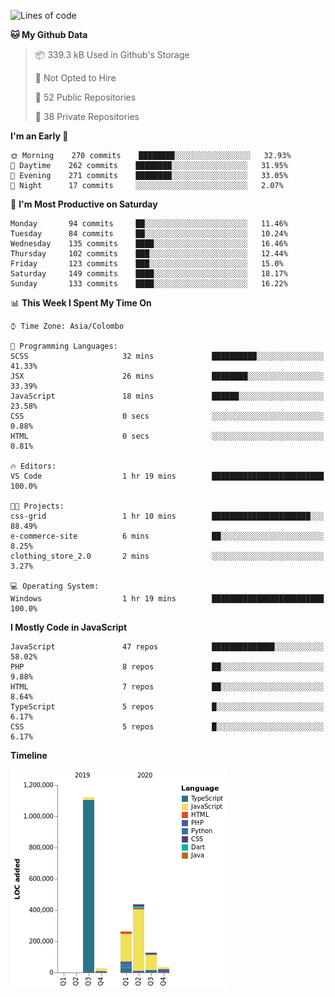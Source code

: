 
<!--START_SECTION:waka-->
![Lines of code](https://img.shields.io/badge/From%20Hello%20World%20I%27ve%20Written-2.3%20million%20lines%20of%20code-blue)

**🐱 My Github Data** 

> 📦 339.3 kB Used in Github's Storage 
 > 
> 🚫 Not Opted to Hire
 > 
> 📜 52 Public Repositories
 > 
> 🔑 38 Private Repositories 

**I'm an Early 🐤** 

```text
🌞 Morning    270 commits    ████████░░░░░░░░░░░░░░░░░   32.93% 
🌆 Daytime    262 commits    ████████░░░░░░░░░░░░░░░░░   31.95% 
🌃 Evening    271 commits    ████████░░░░░░░░░░░░░░░░░   33.05% 
🌙 Night      17 commits     ░░░░░░░░░░░░░░░░░░░░░░░░░   2.07%

```
📅 **I'm Most Productive on Saturday** 

```text
Monday       94 commits     ██░░░░░░░░░░░░░░░░░░░░░░░   11.46% 
Tuesday      84 commits     ██░░░░░░░░░░░░░░░░░░░░░░░   10.24% 
Wednesday    135 commits    ████░░░░░░░░░░░░░░░░░░░░░   16.46% 
Thursday     102 commits    ███░░░░░░░░░░░░░░░░░░░░░░   12.44% 
Friday       123 commits    ███░░░░░░░░░░░░░░░░░░░░░░   15.0% 
Saturday     149 commits    ████░░░░░░░░░░░░░░░░░░░░░   18.17% 
Sunday       133 commits    ████░░░░░░░░░░░░░░░░░░░░░   16.22%

```


📊 **This Week I Spent My Time On** 

```text
⌚︎ Time Zone: Asia/Colombo

💬 Programming Languages: 
SCSS                     32 mins             ██████████░░░░░░░░░░░░░░░   41.33% 
JSX                      26 mins             ████████░░░░░░░░░░░░░░░░░   33.39% 
JavaScript               18 mins             ██████░░░░░░░░░░░░░░░░░░░   23.58% 
CSS                      0 secs              ░░░░░░░░░░░░░░░░░░░░░░░░░   0.88% 
HTML                     0 secs              ░░░░░░░░░░░░░░░░░░░░░░░░░   0.81%

🔥 Editors: 
VS Code                  1 hr 19 mins        █████████████████████████   100.0%

🐱‍💻 Projects: 
css-grid                 1 hr 10 mins        ██████████████████████░░░   88.49% 
e-commerce-site          6 mins              ██░░░░░░░░░░░░░░░░░░░░░░░   8.25% 
clothing_store_2.0       2 mins              ░░░░░░░░░░░░░░░░░░░░░░░░░   3.27%

💻 Operating System: 
Windows                  1 hr 19 mins        █████████████████████████   100.0%

```

**I Mostly Code in JavaScript** 

```text
JavaScript               47 repos            ██████████████░░░░░░░░░░░   58.02% 
PHP                      8 repos             ██░░░░░░░░░░░░░░░░░░░░░░░   9.88% 
HTML                     7 repos             ██░░░░░░░░░░░░░░░░░░░░░░░   8.64% 
TypeScript               5 repos             █░░░░░░░░░░░░░░░░░░░░░░░░   6.17% 
CSS                      5 repos             █░░░░░░░░░░░░░░░░░░░░░░░░   6.17%

```


**Timeline**

![Chart not found](https://raw.githubusercontent.com/ccweerasinghe1994/ccweerasinghe1994/master/charts/bar_graph.png) 


<!--END_SECTION:waka-->
